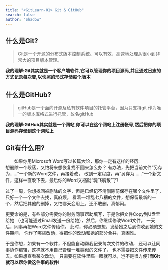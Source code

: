 ```yaml
---
title: "<GitLearn-01> Git & GitHub"
search: false
author: "Shadow"
---
```



## 什么是Git?

> Git是一个开源的分布式版本控制系统。可以有效、高速地处理从很小到非常大的项目版本管理。 

**我的理解:Git其实就是一个客户端软件,它可以管理你的项目源码,并且通过日志的方式记录每次变,以快照的形式存储每个版本**



## 什么是GitHub?

> gitHub是一个面向开源及私有软件项目的托管平台，因为只支持git 作为唯一的版本库格式进行托管，故名gitHub
    
**我的理解:GitHub其实就是一个网站,你可以在这个网站上注册帐号,然后把你的项目源码存储到这个网站上**



## Git有什么用?

&emsp;&emsp;如果你用Microsoft Word写过长篇大论，那你一定有这样的经历:  
想删除一个段落，又怕将来想恢复找不回来怎么办？
有办法，先把当前文件“另存为……”一个新的Word文件，再接着改，
改到一定程度，再“另存为……”一个新文件，这样一直改下去，最后你的Word文档就“魂飞魄散”了!    

过了一周，你想找回被删除的文字，但是已经记不清删除前保存在哪个文件里了，只好一个一个文件去找，真麻烦。
看着一堆乱七八糟的文件，想保留最新的一个，然后把其他的删掉，又怕哪天会用上，还不敢删，真郁闷。

更要命的是，有些部分需要你的财务同事帮助填写，于是你把文件Copy到U盘里给她
（也可能通过Email发送一份给她），然后，你继续修改Word文件。
一天后，同事再把Word文件传给你。
此时，你必须想想，发给她之后到你收到她的文件期间，
你作了哪些改动，得把你的改动和她的部分合并，真困难。

于是你想，如果有一个软件，不但能自动帮我记录每次文件的改动，
还可以让同事协作编辑，这样就不用自己管理一堆类似的文件了，
也不需要把文件传来传去。如果想查看某次改动，
只需要在软件里瞄一眼就可以，岂不是很方便?**而Git就可以帮你做这件事的软件!**
